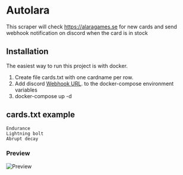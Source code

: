 # Autolara

This scraper will check https://alaragames.se for new cards and send webhook notification on discord when the card is in stock

## Installation
The easiest way to run this project is with docker.

1. Create file cards.txt with one cardname per row.
2. Add discord [Webhook URL](https://support.discord.com/hc/en-us/articles/228383668-Anv%C3%A4nda-Webhooks). to the docker-compose environment variables
3. docker-compose up -d

## cards.txt example

```
Endurance
Lightning bolt
Abrupt decay
``` 

### Preview 
![Preview](https://raw.githubusercontent.com/kubernetes-sigs/kubespray/master/img/discord.png)